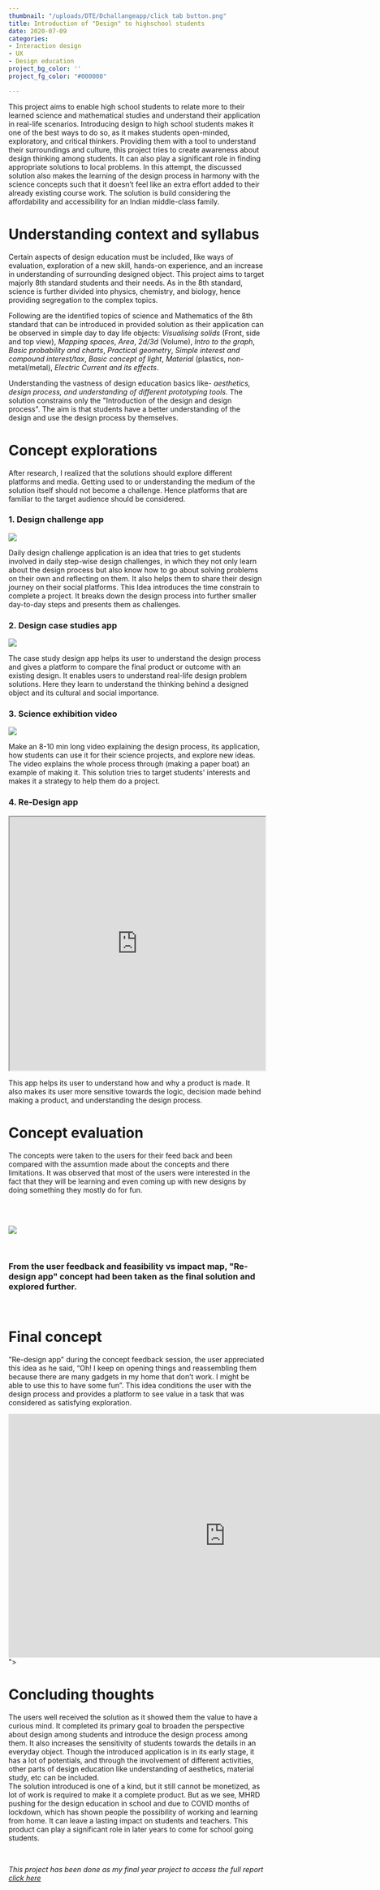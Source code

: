 ```yaml
---
thumbnail: "/uploads/DTE/Dchallangeapp/click tab button.png"
title: Introduction of "Design" to highschool students
date: 2020-07-09
categories:
- Interaction design 
- UX
- Design education
project_bg_color: ''
project_fg_color: "#000000"

---
```

This project aims to enable high school students to relate more to their learned science 
and mathematical studies and understand their application in real-life 
scenarios. Introducing design to high school students makes it one of the best ways to do so, as it makes students open-minded, exploratory, and critical thinkers.
Providing them with a tool to understand their surroundings and culture, this project tries to create awareness about design thinking among students. It can also play a significant role in finding appropriate solutions to local problems.
In this attempt, the discussed solution also makes the learning of the design process in harmony with the science concepts such that it doesn’t feel like an extra effort added to their already existing course work. The solution is build considering the affordability and accessibility for an Indian middle-class family.


# Understanding context and syllabus
Certain aspects of design education must be included, like ways of evaluation, exploration of a new skill, hands-on experience, and an increase in understanding of surrounding designed object. This project aims to target majorly 8th standard students and their needs. As in the 8th standard, science is further divided into physics, chemistry, and biology, hence providing segregation to the complex topics. 


Following are the identified topics of science and Mathematics of the 8th standard that can be introduced in provided solution as their application can be observed in simple day to day life objects: *Visualising solids* (Front, side and top view), *Mapping spaces*, *Area*, *2d/3d* (Volume), *Intro to the graph*, *Basic probability and charts*, *Practical geometry*, *Simple interest and compound interest/tax*, *Basic concept of light*, *Material*
 (plastics, non-metal/metal), *Electric Current and its effects*.


Understanding the vastness of design education basics like- *aesthetics, design process, and understanding of different prototyping tools*. The solution constrains only the "Introduction of the design and design process". The aim is that students have a better understanding of the design and use the design process by themselves. 

# Concept explorations
After research, I realized that the solutions should explore different platforms and media. Getting used to or understanding the medium of the solution itself should not become a challenge. Hence platforms that are familiar to the target audience should be considered. 

### 1. Design challenge app
![](\uploads\DTE\Dchallangeapp\Challenge.png)

Daily design challenge application is an idea that tries to get students involved in daily 
step-wise design challenges, in which they not only learn about the design process but 
also know how to go about solving problems on their own and reflecting on them.
It also helps them to share their design journey on their social platforms.
This Idea introduces the time constrain to complete a project. It breaks down the design process into further smaller day-to-day steps and presents them as challenges. 

### 2. Design case studies app
![](\uploads\DTE\Dchallangeapp\Cases.png)

The case study design app helps its user to understand the design process and gives a platform to compare the final product or outcome with an existing design. It enables users to understand real-life design problem solutions. Here they learn to understand the thinking behind a designed object and its cultural and social importance.

### 3. Science exhibition video
![](\uploads\DTE\Dchallangeapp\vid.png)

Make an 8-10 min long video explaining the design process, its application, how students can use it for their science projects, and explore new ideas. The video explains the whole process through (making a paper boat) an example of making it. This solution tries to target students' interests and makes it a strategy to help them do a project.

### 4. Re-Design app
<iframe width="100%" height="500" src="https://www.youtube.com/embed/eJnQBXmZ7Ek">
</iframe>


This app helps its user to understand how and why a product is made. It also makes its user more sensitive towards the logic, decision made behind making a product, and understanding the design process.


# Concept evaluation

The concepts were taken to the users for their feed back and been compared with the assumtion made about the concepts and there limitations.
It was observed that most of the users were interested in the fact that they will be learning and even coming up with new designs by doing something they mostly do for fun.

<br>
<br>

![](\uploads\DTE\Dchallangeapp\evluate.png)

<br>

### From the user feedback and feasibility vs impact map, "Re-design app" concept had been taken as the final solution and explored further. 
<br>

# Final concept
"Re-design app" during the concept feedback session, the user appreciated this idea as he said, 
“Oh! I keep on opening things and reassembling them because there are many gadgets 
in my home that don’t work. I might be able to use this to have some fun”. This idea 
conditions the user with the design process and provides a platform to see value in a task 
that was considered as satisfying exploration.



<iframe width="853" height="480" src="https://www.youtube.com/embed/SzWCyimzyWM" title="YouTube video player" frameborder="0" allow="accelerometer; autoplay; clipboard-write; encrypted-media; gyroscope; picture-in-picture" allowfullscreen></iframe>">
</iframe>
 
<br>

# Concluding thoughts
The users well received the solution as it showed them the value to have a curious mind. It completed its primary goal to broaden the perspective about design among students and introduce the design process among them. It also increases the sensitivity of 
students towards the details in an everyday object. 
Though the introduced application is in its early stage, it has a lot of potentials, and through 
the involvement of different activities, other parts of design education like understanding of aesthetics, material study, etc
can be included.
<br>
The solution introduced is one of a kind, but it still cannot be monetized, as lot of work is required to make it a complete 
product. But as we see, MHRD pushing for the design education in school and due to COVID months of lockdown, which has 
shown people the possibility of working and learning from home. It can leave a lasting impact on students and teachers. This 
product can play a significant role in later years to come for school going students.

<br>

_This project has been done as my final year project to access the full report [click here](https://drive.google.com/file/d/1j0jCqrKrT1TsAnnbERahqCacBvrmp2cP/view?usp=sharing)_